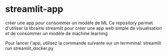 # streamlit-app
créer une app pour consommer un modèle de ML 
Ce repository permet d'utiliser la librairie streamlit pour créer une app web simple de visualisation et de consommer un modèle de machine learning

Pour lancer l'app, utilisez la commande suivante sur un termminal: streamlit run streamlit_docker.py
